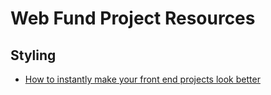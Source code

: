 # Web Fund Project Resources

## Styling

- [How to instantly make your front end projects look better](https://www.freecodecamp.org/news/how-to-make-your-front-end-projects/)
